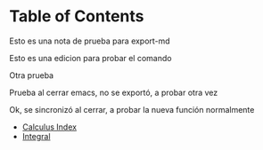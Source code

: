 
# Table of Contents



Esto es una nota de prueba para export-md

Esto es una edicion para probar el comando

Otra prueba

Prueba al cerrar emacs, no se exportó, a probar otra vez

Ok, se sincronizó al cerrar, a probar la nueva función normalmente

-   [Calculus Index](20241221123842-calculus_index.md)
-   [Integral](20241221124116-integral.md)

